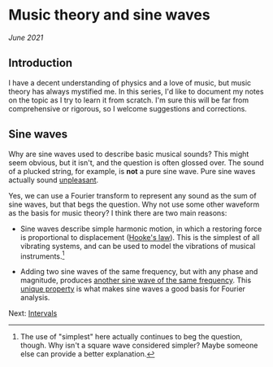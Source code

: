# Music theory and sine waves

*June 2021*

## Introduction

I have a decent understanding of physics and a love of music, but music theory has always mystified me. In this series, I'd like to document my notes on the topic as I try to learn it from scratch. I'm sure this will be far from comprehensive or rigorous, so I welcome suggestions and corrections.

## Sine waves

Why are sine waves used to describe basic musical sounds? This might seem obvious, but it isn't, and the question is often glossed over. The sound of a plucked string, for example, is **not** a pure sine wave. Pure sine waves actually sound [unpleasant](https://szynalski.com/tone#A4,v0.06).

Yes, we can use a Fourier transform to represent any sound as the sum of sine waves, but that begs the question. Why not use some other waveform as the basis for music theory? I think there are two main reasons:

* Sine waves describe simple harmonic motion, in which a restoring force is proportional to displacement ([Hooke's law](https://www.compadre.org/osp/EJSS/4464/250.htm)). This is the simplest of all vibrating systems, and can be used to model the vibrations of musical instruments.[^1]

* Adding two sine waves of the same frequency, but with any phase and magnitude, produces [another sine wave of the same frequency](https://demonstrations.wolfram.com/SumOfSines/). This [unique property](https://en.wikipedia.org/wiki/Sine_wave) is what makes sine waves a good basis for Fourier analysis.

Next: [Intervals](Intervals.html)

[^1]: The use of "simplest" here actually continues to beg the question, though. Why isn't a square wave considered simpler? Maybe someone else can provide a better explanation.
<!--stackedit_data:
eyJoaXN0b3J5IjpbLTE5MTg1MTU0ODZdfQ==
-->